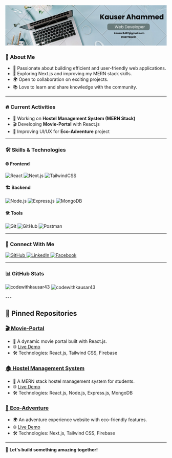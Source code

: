 <div id="header" align="center">
    <img src="github.png" alt="Banner Image">
</div>


### 🌟 About Me
- 🎯 Passionate about building efficient and user-friendly web applications.
- 🚀 Exploring Next.js and improving my MERN stack skills.
- 🌍 Open to collaboration on exciting projects.
- 📚 Love to learn and share knowledge with the community.

---

### 🔥 Current Activities
- 🔨 Working on **Hostel Management System (MERN Stack)**
- 🎬 Developing **Movie-Portal** with React.js
- 🌿 Improving UI/UX for **Eco-Adventure** project

---

### 🛠 Skills & Technologies

#### 🌐 Frontend
![React](https://img.shields.io/badge/React-61DAFB?logo=react&logoColor=black&style=for-the-badge)
![Next.js](https://img.shields.io/badge/Next.js-000000?logo=nextdotjs&logoColor=white&style=for-the-badge)
![TailwindCSS](https://img.shields.io/badge/TailwindCSS-38B2AC?logo=tailwind-css&logoColor=white&style=for-the-badge)

#### 🏗 Backend
![Node.js](https://img.shields.io/badge/Node.js-339933?logo=node.js&logoColor=white&style=for-the-badge)
![Express.js](https://img.shields.io/badge/Express.js-000000?logo=express&logoColor=white&style=for-the-badge)
![MongoDB](https://img.shields.io/badge/MongoDB-4EA94B?logo=mongodb&logoColor=white&style=for-the-badge)

#### 🛠 Tools
![Git](https://img.shields.io/badge/Git-F05032?logo=git&logoColor=white&style=for-the-badge)
![GitHub](https://img.shields.io/badge/GitHub-181717?logo=github&logoColor=white&style=for-the-badge)
![Postman](https://img.shields.io/badge/Postman-FF6C37?logo=postman&logoColor=white&style=for-the-badge)

---

### 🔗 Connect With Me
<div className="flex border space-x-2">
  <a href="https://github.com/codeWithKausar43" target="_blank" rel="noopener noreferrer">
    <img src="https://img.shields.io/badge/GitHub-181717?logo=github&logoColor=white&style=for-the-badge" alt="GitHub" />
  </a>
  <a href="https://www.linkedin.com/in/md-kausar3" target="_blank" rel="noopener noreferrer">
    <img src="https://img.shields.io/badge/LinkedIn-0A66C2?logo=linkedin&logoColor=white&style=for-the-badge" alt="LinkedIn" />
  </a>
  <a href="https://www.facebook.com/mdkausar.ahammed.925" target="_blank" rel="noopener noreferrer">
    <img src="https://img.shields.io/badge/Facebook-1877F2?logo=facebook&logoColor=white&style=for-the-badge" alt="Facebook" />
  </a>
</div>

 
---

### 📊 GitHub Stats
<p><img align="left" src="https://github-readme-stats.vercel.app/api/top-langs?username=codewithkausar43&show_icons=true&locale=en&layout=compact&theme=radical" alt="codewithkausar43" /></p>

<p>&nbsp;<img align="center" src="https://github-readme-stats.vercel.app/api?username=codewithkausar43&show_icons=true&locale=en&theme=radical" alt="codewithkausar43" /></p>
---


## 📌 Pinned Repositories
### [🎬 Movie-Portal](https://github.com/yourgithubprofile/movie-portal)
- 🎥 A dynamic movie portal built with React.js.
- 🌐 [Live Demo](https://your-live-demo.com)
- 🛠 Technologies: React.js, Tailwind CSS, Firebase

### [🏠 Hostel Management System](https://github.com/yourgithubprofile/hostel-management)
- 🏢 A MERN stack hostel management system for students.
- 🌐 [Live Demo](https://your-live-demo.com)
- 🛠 Technologies: React.js, Node.js, Express.js, MongoDB

### [🌿 Eco-Adventure](https://github.com/yourgithubprofile/eco-adventure)
- 🌍 An adventure experience website with eco-friendly features.
- 🌐 [Live Demo](https://your-live-demo.com)
- 🛠 Technologies: Next.js, Tailwind CSS, Firebase

---

🚀 **Let's build something amazing together!**
